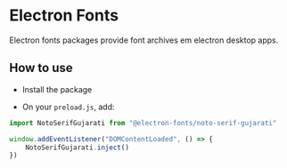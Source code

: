 # Electron Fonts

Electron fonts packages provide font archives em electron desktop apps.

## How to use

* Install the package

* On your `preload.js`, add:

```ts
import NotoSerifGujarati from "@electron-fonts/noto-serif-gujarati"

window.addEventListener("DOMContentLoaded", () => {
    NotoSerifGujarati.inject()
})
```